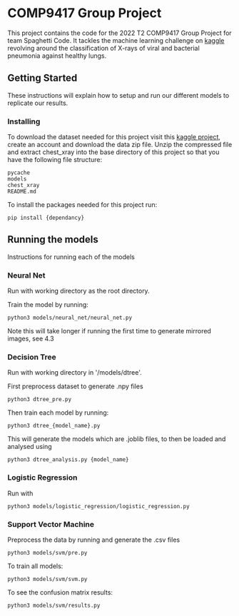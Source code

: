 # COMP9417 Group Project

This project contains the code for the 2022 T2 COMP9417 Group Project for team Spaghetti Code. It tackles the machine learning challenge on [kaggle](https://www.kaggle.com/datasets/paultimothymooney/chest-xray-pneumonia) revolving around the classification of X-rays of viral and bacterial pneumonia against healthy lungs. 

## Getting Started

These instructions will explain how to setup and run our different models to replicate our results.

### Installing
To download the dataset needed for this project visit this [kaggle project](https://www.kaggle.com/datasets/paultimothymooney/chest-xray-pneumonia), create an account and download the data zip file. Unzip the compressed file and extract chest_xray into the base directory of this project so that you have the following file structure:

    pycache
    models
    chest_xray
    README.md

To install the packages needed for this project run:

    pip install {dependancy}

## Running the models

Instructions for running each of the models

### Neural Net

Run with working directory as the root directory.

Train the model by running:

    python3 models/neural_net/neural_net.py

Note this will take longer if running the first time to generate mirrored images, see 4.3

### Decision Tree

Run with working directory in '/models/dtree'.

First preprocess dataset to generate .npy files

    python3 dtree_pre.py

Then train each model by running:

    python3 dtree_{model_name}.py

This will generate the models which are .joblib files, to then be loaded and analysed using

    python3 dtree_analysis.py {model_name}


### Logistic Regression

Run with

    python3 models/logistic_regression/logistic_regression.py

### Support Vector Machine

Preprocess the data by running and generate the .csv files

    python3 models/svm/pre.py

To train all models:

    python3 models/svm/svm.py

To see the confusion matrix results:

    python3 models/svm/results.py